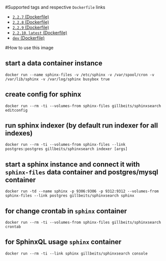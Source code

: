 #Supported tags and respective ```Dockerfile``` links

- [```2.2.7``` (Dockerfile)](https://github.com/gillbeits/sphinxsearch/blob/2.2.7/Dockerfile)
- [```2.2.8``` (Dockerfile)](https://github.com/gillbeits/sphinxsearch/blob/2.2.8/Dockerfile)
- [```2.2.9``` (Dockerfile)](https://github.com/gillbeits/sphinxsearch/blob/2.2.9/Dockerfile)
- [```2.2.10```, ```latest``` (Dockerfile)](https://github.com/gillbeits/sphinxsearch/blob/master/Dockerfile)
- [```dev``` (Dockerfile)](https://github.com/gillbeits/sphinxsearch/blob/dev/Dockerfile)

#How to use this image
## start a data container instance

	docker run --name sphinx-files -v /etc/sphinx -v /var/spool/cron -v /var/lib/sphinx -v /var/log/sphinx busybox true

## create config for sphinx

	docker run --rm -ti --volumes-from sphinx-files gillbeits/sphinxsearch editconfig

## run sphinx indexer (by default run indexer for all indexes)

	docker run --rm -ti --volumes-from sphinx-files --link postgres:postgres gillbeits/sphinxsearch indexer [args]

## start a sphinx instance and connect it with ```sphinx-files``` data container and postgres/mysql container

	docker run -td --name sphinx -p 9306:9306 -p 9312:9312 --volumes-from sphinx-files --link postgres gillbeits/sphinxsearch sphinx

## for change crontab in ```sphinx``` container

	docker run --rm -ti --volumes-from sphinx-files gillbeits/sphinxsearch crontab
	
## for SphinxQL usage ```sphinx``` container

	docker run --rm -ti --link sphinx gillbeits/sphinxsearch console
